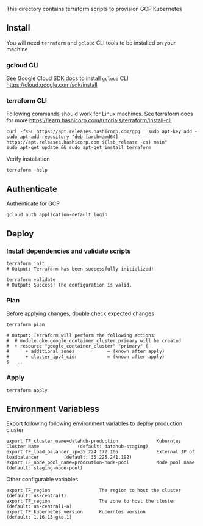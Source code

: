This directory contains terraform scripts to provision GCP Kubernetes

## Install

You will need `terraform` and `gcloud` CLI tools to be installed on your machine

### gcloud CLI

See Google Cloud SDK docs to install `gcloud` CLI https://cloud.google.com/sdk/install

### terraform CLI

Following commands should work for Linux machines. See terraform docs for more https://learn.hashicorp.com/tutorials/terraform/install-cli

```
curl -fsSL https://apt.releases.hashicorp.com/gpg | sudo apt-key add -
sudo apt-add-repository "deb [arch=amd64] https://apt.releases.hashicorp.com $(lsb_release -cs) main"
sudo apt-get update && sudo apt-get install terraform
```

Verify installation

```
terraform -help
```

## Authenticate

Authenticate for GCP

```
gcloud auth application-default login
```

## Deploy

### Install dependencies and validate scripts

```
terraform init
# Output: Terraform has been successfully initialized!

terraform validate
# Output: Success! The configuration is valid.
```

### Plan

Before applying changes, double check expected changes

```
terraform plan

# Output: Terraform will perform the following actions:
#  # module.gke.google_container_cluster.primary will be created
#  + resource "google_container_cluster" "primary" {
#      + additional_zones            = (known after apply)
#      + cluster_ipv4_cidr           = (known after apply)
$  ...
```


### Apply

```
terraform apply
```

## Environment Variabless

Export following following environment variables to deploy production cluster

```
export TF_cluster_name=datahub-production              Kuberntes Cluster Name              (default: datahub-staging)
export TF_load_balancer_ip=35.224.172.105              External IP of loadbalancer         (default: 35.225.241.192)
export TF_node_pool_name=prodcution-node-pool          Node pool name                      (default: staging-node-pool)
```

Other configurable variables

```
export TF_region                  The region to host the cluster      (default: us-central1)
export TF_region                  The zone to host the cluster        (default: us-central1-a)
export TF_kubernetes_version      Kuberntes version                   (default: 1.16.13-gke.1)
```

